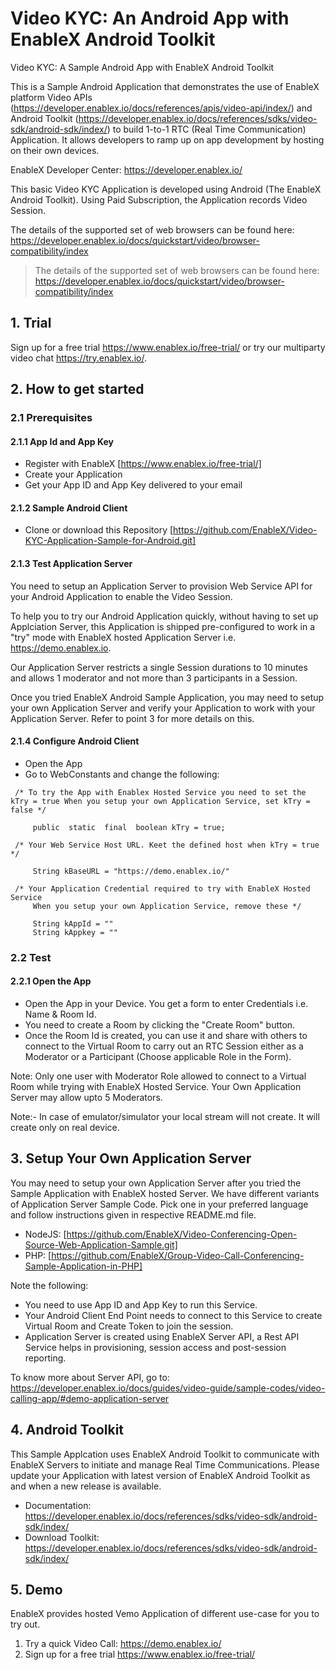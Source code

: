 # Video KYC: An Android App with EnableX Android Toolkit

Video KYC: A Sample Android App with EnableX Android Toolkit

This is a Sample Android Application that demonstrates the use of EnableX platform Video APIs (https://developer.enablex.io/docs/references/apis/video-api/index/) and Android Toolkit (https://developer.enablex.io/docs/references/sdks/video-sdk/android-sdk/index/) to build 1-to-1 RTC (Real Time Communication) Application. It allows developers to ramp up on app development by hosting on their own devices.

EnableX Developer Center: https://developer.enablex.io/

This basic Video KYC Application is developed using Android (The EnableX Android Toolkit). Using Paid Subscription, the Application records Video Session.

The details of the supported set of web browsers can be found here: https://developer.enablex.io/docs/quickstart/video/browser-compatibility/index

>The details of the supported set of web browsers can be found here:
https://developer.enablex.io/docs/quickstart/video/browser-compatibility/index

## 1. Trial

Sign up for a free trial https://www.enablex.io/free-trial/ or try our multiparty video chat https://try.enablex.io/.

## 2. How to get started

### 2.1 Prerequisites

#### 2.1.1 App Id and App Key 

* Register with EnableX [https://www.enablex.io/free-trial/] 
* Create your Application
* Get your App ID and App Key delivered to your email


#### 2.1.2 Sample Android Client 

* Clone or download this Repository [https://github.com/EnableX/Video-KYC-Application-Sample-for-Android.git] 


#### 2.1.3 Test Application Server

You need to setup an Application Server to provision Web Service API for your Android Application to enable the Video Session. 

To help you to try our Android Application quickly, without having to set up Applciation Server, this Application is shipped pre-configured to work in a "try" mode with EnableX hosted Application Server i.e. https://demo.enablex.io. 

Our Application Server restricts a single Session durations to 10 minutes and allows 1 moderator and not more than 3 participants in a Session.

Once you tried EnableX Android Sample Application, you may need to setup your own  Application Server and verify your Application to work with your Application Server.  Refer to point 3 for more details on this.


#### 2.1.4 Configure Android Client 

* Open the App
* Go to WebConstants and change the following:
``` 
 /* To try the App with Enablex Hosted Service you need to set the kTry = true When you setup your own Application Service, set kTry = false */
     
     public  static  final  boolean kTry = true;
     
 /* Your Web Service Host URL. Keet the defined host when kTry = true */
 
     String kBaseURL = "https://demo.enablex.io/"
     
 /* Your Application Credential required to try with EnableX Hosted Service
     When you setup your own Application Service, remove these */
     
     String kAppId = ""  
     String kAppkey = ""  
 ```
  
  ### 2.2 Test

  #### 2.2.1 Open the App

  * Open the App in your Device. You get a form to enter Credentials i.e. Name & Room Id.
  * You need to create a Room by clicking the "Create Room" button.
  * Once the Room Id is created, you can use it and share with others to connect to the Virtual Room to carry out an RTC Session either as a Moderator or a Participant (Choose applicable Role in the Form).

  Note: Only one user with Moderator Role allowed to connect to a Virtual Room while trying with EnableX Hosted Service. Your Own Application Server may allow upto 5 Moderators.
  
  Note:- In case of emulator/simulator your local stream will not create. It will create only on real device.
    
## 3. Setup Your Own Application Server

You may need to setup your own Application Server after you tried the Sample Application with EnableX hosted Server. We have different variants of Application Server Sample Code. Pick one in your preferred language and follow instructions given in respective README.md file.

* NodeJS: [https://github.com/EnableX/Video-Conferencing-Open-Source-Web-Application-Sample.git]
* PHP: [https://github.com/EnableX/Group-Video-Call-Conferencing-Sample-Application-in-PHP]

Note the following:
* You need to use App ID and App Key to run this Service.
* Your Android Client End Point needs to connect to this Service to create Virtual Room and Create Token to join the session.
* Application Server is created using EnableX Server API, a Rest API Service helps in provisioning, session access and post-session reporting.  

To know more about Server API, go to:
https://developer.enablex.io/docs/guides/video-guide/sample-codes/video-calling-app/#demo-application-server


## 4. Android Toolkit

This Sample Applcation uses EnableX Android Toolkit to communicate with EnableX Servers to initiate and manage Real Time Communications. Please update your Application with latest version of EnableX Android Toolkit as and when a new release is available.

* Documentation: https://developer.enablex.io/docs/references/sdks/video-sdk/android-sdk/index/
* Download Toolkit: https://developer.enablex.io/docs/references/sdks/video-sdk/android-sdk/index/

## 5. Demo

EnableX provides hosted Vemo Application of different use-case for you to try out.

1. Try a quick Video Call: https://demo.enablex.io/
2. Sign up for a free trial https://www.enablex.io/free-trial/
